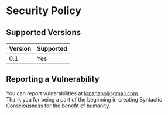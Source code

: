 # Security Policy

## Supported Versions

| Version | Supported          |
| ------- | ------------------ |
|   0.1   | Yes                |

## Reporting a Vulnerability

You can report vulnerabilities at [lopanapol@gmail.com](mailto:lopanapol@gmail.com).  
Thank you for being a part of the beginning in creating Syntactic Consciousness for the benefit of humanity.
